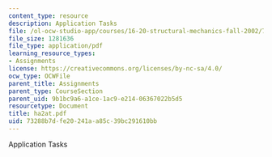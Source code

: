 ```yaml
---
content_type: resource
description: Application Tasks
file: /ol-ocw-studio-app/courses/16-20-structural-mechanics-fall-2002/73288b7dfe20241aa85c39bc291610bb_ha2at.pdf
file_size: 1281636
file_type: application/pdf
learning_resource_types:
- Assignments
license: https://creativecommons.org/licenses/by-nc-sa/4.0/
ocw_type: OCWFile
parent_title: Assignments
parent_type: CourseSection
parent_uid: 9b1bc9a6-a1ce-1ac9-e214-06367022b5d5
resourcetype: Document
title: ha2at.pdf
uid: 73288b7d-fe20-241a-a85c-39bc291610bb
---
```

Application Tasks